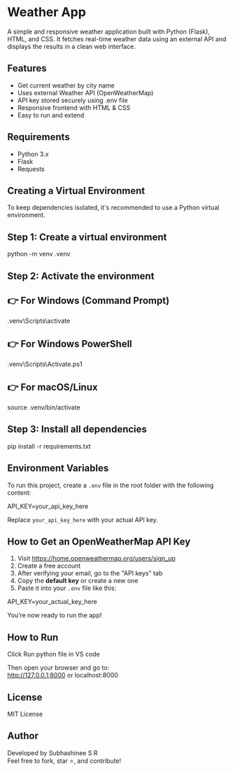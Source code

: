 # Weather App

A simple and responsive weather application built with Python (Flask), HTML, and CSS. It fetches real-time weather data using an external API and displays the results in a clean web interface.

## Features

- Get current weather by city name
- Uses external Weather API (OpenWeatherMap)
- API key stored securely using .env file
- Responsive frontend with HTML & CSS
- Easy to run and extend

## Requirements

- Python 3.x
- Flask
- Requests

## Creating a Virtual Environment

To keep dependencies isolated, it's recommended to use a Python virtual environment.

## Step 1: Create a virtual environment
python -m venv .venv

## Step 2: Activate the environment
## 👉 For Windows (Command Prompt)
.venv\Scripts\activate

## 👉 For Windows PowerShell
.venv\Scripts\Activate.ps1

## 👉 For macOS/Linux
source .venv/bin/activate

## Step 3: Install all dependencies
pip install -r requirements.txt

## Environment Variables

To run this project, create a `.env` file in the root folder with the following content:

API_KEY=your_api_key_here

Replace `your_api_key_here` with your actual API key.

## How to Get an OpenWeatherMap API Key

1. Visit https://home.openweathermap.org/users/sign_up  
2. Create a free account
3. After verifying your email, go to the "API keys" tab
4. Copy the **default key** or create a new one
5. Paste it into your `.env` file like this:

API_KEY=your_actual_key_here

You’re now ready to run the app!

## How to Run

Click Run python file in VS code 

Then open your browser and go to:  
http://127.0.0.1:8000  or  localhost:8000


## License

MIT License

## Author

Developed by Subhashinee S R  
Feel free to fork, star ⭐, and contribute!
